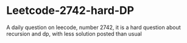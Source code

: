 # Leetcode-2742-hard-DP
A daily question on leecode, number 2742, it is a hard question about recursion and dp, with less solution posted than usual
